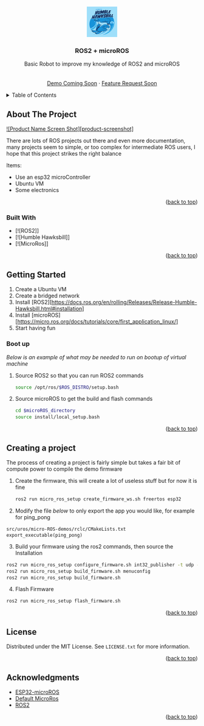 <!-- PROJECT LOGO -->
<br />
<div align="center">
  <a href="https://github.com/OriginalOrangeXD/robotROS">
    <img src="humble.png" alt="Logo" width="80" height="80">
  </a>

  <h3 align="center">ROS2 + microROS</h3>

  <p align="center">
    Basic Robot to improve my knowledge of ROS2 and microROS
    <br />
    <br />
    <br />
    <a href="">Demo Coming Soon</a>
    ·
    <a href="">Feature Request Soon</a>
  </p>
</div>



<!-- TABLE OF CONTENTS -->
<details>
  <summary>Table of Contents</summary>
  <ol>
    <li>
      <a href="#about-the-project">About The Project</a>
      <ul>
        <li><a href="#built-with">Built With</a></li>
      </ul>
    </li>
    <li>
      <a href="#getting-started">Getting Started</a>
      <ul>
        <li><a href="#prerequisites">Prerequisites</a></li>
        <li><a href="#installation">Installation</a></li>
      </ul>
    </li>
    <li><a href="#usage">Usage</a></li>
    <li><a href="#roadmap">Roadmap</a></li>
    <li><a href="#contributing">Contributing</a></li>
    <li><a href="#license">License</a></li>
    <li><a href="#contact">Contact</a></li>
    <li><a href="#acknowledgments">Acknowledgments</a></li>
  </ol>
</details>



<!-- ABOUT THE PROJECT -->
## About The Project

[![Product Name Screen Shot][product-screenshot]](https://example.com)

There are lots of ROS projects out there and even more documentation, many projects seem to simple, or too complex for intermediate ROS users, I hope that this project strikes the right balance

Items:
* Use an esp32 microController
* Ubuntu VM 
* Some electronics


<p align="right">(<a href="#readme-top">back to top</a>)</p>



### Built With


* [![ROS2]]
* [![Humble Hawksbill]]
* [![MicroRos]]

<p align="right">(<a href="#readme-top">back to top</a>)</p>



<!-- GETTING STARTED -->
## Getting Started

1. Create a Ubuntu VM
2. Create a bridged network
3. Install [ROS2][https://docs.ros.org/en/rolling/Releases/Release-Humble-Hawksbill.html#installation]
4. Install [microROS][https://micro.ros.org/docs/tutorials/core/first_application_linux/]
5. Start having fun


### Boot up

_Below is an example of what may be needed to run on bootup of virtual machine_ 

1. Source ROS2 so that you can run ROS2 commands
   ```sh
   source /opt/ros/$ROS_DISTRO/setup.bash
   ```

2. Source microROS to get the build and flash commands 
   ```sh
   cd $microROS_directory
   source install/local_setup.bash
   ```

<p align="right">(<a href="#readme-top">back to top</a>)</p>



<!-- USAGE EXAMPLES -->
## Creating a project

The process of creating a project is fairly simple but takes a fair bit of compute power to compile the demo firmware
1. Create the firmware, this will create a lot of useless stuff but for now it is fine
    ```sh
    ros2 run micro_ros_setup create_firmware_ws.sh freertos esp32
    ```
2. Modify the file _below_ to only export the app you would like, for example for ping_pong
```
src/uros/micro-ROS-demos/rclc/CMakeLists.txt
export_executable(ping_pong)
```
3. Build your firmware using the ros2 commands, then source the Installation

```sh
ros2 run micro_ros_setup configure_firmware.sh int32_publisher -t udp -i [your local machine IP] -p 8888
ros2 run micro_ros_setup build_firmware.sh menuconfig
ros2 run micro_ros_setup build_firmware.sh
```

4. Flash Firmware
```sh  
ros2 run micro_ros_setup flash_firmware.sh
```



<p align="right">(<a href="#readme-top">back to top</a>)</p>


<!-- LICENSE -->
## License

Distributed under the MIT License. See `LICENSE.txt` for more information.

<p align="right">(<a href="#readme-top">back to top</a>)</p>

<!-- ACKNOWLEDGMENTS -->
## Acknowledgments


* [ESP32-microROS](https://micro.ros.org/blog/2020/08/27/esp32/)
* [Default MicroRos](https://micro.ros.org/docs/tutorials/core/first_application_linux/)
* [ROS2](https://docs.ros.org/en/rolling/Releases/Release-Humble-Hawksbill.html#installation)

<p align="right">(<a href="#readme-top">back to top</a>)</p>
